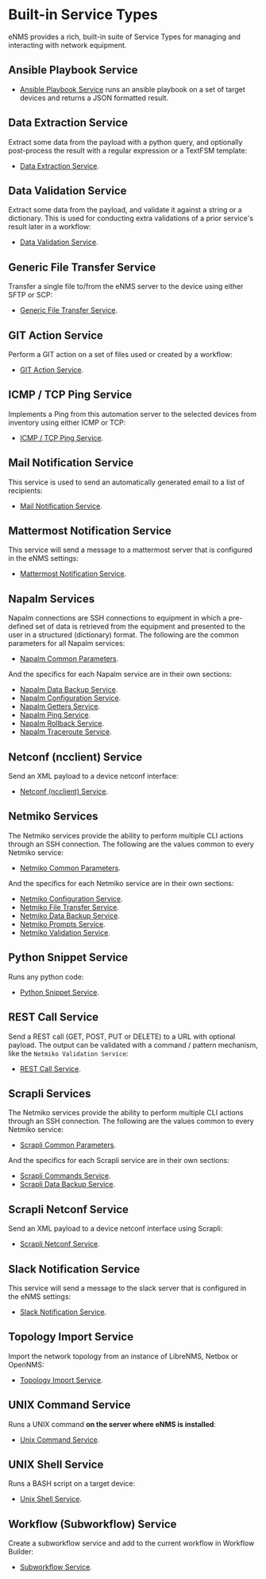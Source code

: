 # Built-in Service Types

eNMS provides a rich, built-in suite of Service Types for managing and interacting 
with network equipment. 

## Ansible Playbook Service

- [Ansible Playbook Service](servicetypes/ansible_playbook.md) runs an ansible
  playbook on a set of target devices and returns a JSON formatted result.

## Data Extraction Service

Extract some data from the payload with a python query, and optionally
post-process the result with a regular expression or a TextFSM template:

- [Data Extraction Service](servicetypes/data_extraction.md).

## Data Validation Service

Extract some data from the payload, and validate it against a string or
a dictionary. This is used for conducting extra validations of a prior
service's result later in a workflow:

- [Data Validation Service](servicetypes/data_validation.md).

## Generic File Transfer Service

Transfer a single file to/from the eNMS server to the device using
either SFTP or SCP:

- [Generic File Transfer Service](servicetypes/generic_filetransfer.md).

## GIT Action Service

Perform a GIT action on a set of files used or created by a workflow:

- [GIT Action Service](servicetypes/git_action.md).

## ICMP / TCP Ping Service

Implements a Ping from this automation server to the selected devices
from inventory using either ICMP or TCP:

- [ICMP / TCP Ping Service](servicetypes/icmptcp_ping.md).

## Mail Notification Service

This service is used to send an automatically generated email to a list
of recipients:

- [Mail Notification Service](servicetypes/mail_notification.md).

## Mattermost Notification Service

This service will send a message to a mattermost server that is
configured in the eNMS settings:

- [Mattermost Notification Service](servicetypes/mattermost_notification.md).

## Napalm Services

Napalm connections are SSH connections to equipment in which a
pre-defined set of data is retrieved from the equipment and presented to
the user in a structured (dictionary) format. The following are the common
parameters for all Napalm services:

- [Napalm Common Parameters](servicetypes/napalm_common.md).

And the specifics for each Napalm service are in their own sections:

- [Napalm Data Backup Service](servicetypes/napalm_databackup.md).
- [Napalm Configuration Service](servicetypes/napalm_configuration.md).
- [Napalm Getters Service](servicetypes/napalm_getters.md).
- [Napalm Ping Service](servicetypes/napalm_ping.md).
- [Napalm Rollback Service](servicetypes/napalm_rollback.md).
- [Napalm Traceroute Service](servicetypes/napalm_traceroute.md).

## Netconf (ncclient) Service

Send an XML payload to a device netconf interface:

- [Netconf (ncclient) Service](servicetypes/netconf_ncclient.md).

## Netmiko Services

The Netmiko services provide the ability to perform multiple CLI actions
through an SSH connection. The following are the values common to every
Netmiko service:

- [Netmiko Common Parameters](servicetypes/netmiko_common.md).

And the specifics for each Netmiko service are in their own sections:

- [Netmiko Configuration Service](servicetypes/netmiko_configuration.md).
- [Netmiko File Transfer Service](servicetypes/netmiko_filetransfer.md).
- [Netmiko Data Backup Service](servicetypes/netmiko_databackup.md).
- [Netmiko Prompts Service](servicetypes/netmiko_prompts.md).
- [Netmiko Validation Service](servicetypes/netmiko_validation.md).

## Python Snippet Service

Runs any python code:

- [Python Snippet Service](servicetypes/python_snippet.md).

## REST Call Service

Send a REST call (GET, POST, PUT or DELETE) to a URL with optional
payload. The output can be validated with a command / pattern mechanism,
like the `Netmiko Validation Service`:

- [REST Call Service](servicetypes/rest_call.md).

## Scrapli Services
 
The Netmiko services provide the ability to perform multiple CLI actions
through an SSH connection. The following are the values common to every
Netmiko service:

- [Scrapli Common Parameters](servicetypes/scrapli_common.md).

And the specifics for each Scrapli service are in their own sections:

- [Scrapli Commands Service](servicetypes/scrapli_command.md).
- [Scrapli Data Backup Service](servicetypes/scrapli_databackup.md).

## Scrapli Netconf Service

Send an XML payload to a device netconf interface using Scrapli:

- [Scrapli Netconf Service](servicetypes/scrapli_netconf.md).

## Slack Notification Service

This service will send a message to the slack server that is configured
in the eNMS settings:

- [Slack Notification Service](servicetypes/slack_notification.md).

## Topology Import Service

Import the network topology from an instance of LibreNMS, Netbox or OpenNMS:

- [Topology Import Service](servicetypes/topology_import.md).

## UNIX Command Service

Runs a UNIX command **on the server where eNMS is installed**:

- [Unix Command Service](servicetypes/unix_command.md).

## UNIX Shell Service

Runs a BASH script on a target device:

- [Unix Shell Service](servicetypes/unix_shell.md).

## Workflow (Subworkflow) Service

Create a subworkflow service and add to the current workflow in Workflow
Builder:

- [Subworkflow Service](servicetypes/workflow.md).